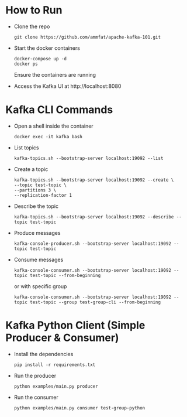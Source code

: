 # How to Run

- Clone the repo
    ```
    git clone https://github.com/ammfat/apache-kafka-101.git
    ```

- Start the docker containers
    ```
    docker-compose up -d
    docker ps
    ```

    Ensure the containers are running

- Access the Kafka UI at http://localhost:8080


# Kafka CLI Commands

- Open a shell inside the container
    ```
    docker exec -it kafka bash
    ```

- List topics
    ```
    kafka-topics.sh --bootstrap-server localhost:19092 --list
    ```

- Create a topic
    ```
    kafka-topics.sh --bootstrap-server localhost:19092 --create \
    --topic test-topic \
    --partitions 3 \
    --replication-factor 1
    ```

- Describe the topic
    ```
    kafka-topics.sh --bootstrap-server localhost:19092 --describe --topic test-topic
    ```

- Produce messages
    ```
    kafka-console-producer.sh --bootstrap-server localhost:19092 --topic test-topic
    ```

- Consume messages
    ```
    kafka-console-consumer.sh --bootstrap-server localhost:19092 --topic test-topic --from-beginning
    ```

    or with specific group
    ```
    kafka-console-consumer.sh --bootstrap-server localhost:19092 --topic test-topic --group test-group-cli --from-beginning
    ```


# Kafka Python Client (Simple Producer & Consumer)

- Install the dependencies
    ```
    pip install -r requirements.txt
    ```

- Run the producer
    ```
    python examples/main.py producer
    ```

- Run the consumer
    ```
    python examples/main.py consumer test-group-python
    ```
